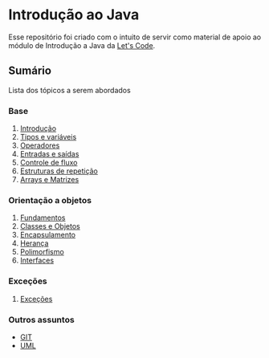 # Introdução ao Java

Esse repositório foi criado com o intuito de servir como material de apoio ao módulo de Introdução a Java
da [Let's Code](https://letscode.com.br/).

## Sumário

Lista dos tópicos a serem abordados

### Base

1. [Introdução](aulas/01%20-%20introducao.md)
2. [Tipos e variáveis](aulas/02%20-%20tipos%20e%20variaveis.md)
3. [Operadores](aulas/03%20-%20operadores.md)
4. [Entradas e saídas](aulas/04%20-%20io.md)
5. [Controle de fluxo](aulas/05%20-%20controle%20fluxo.md)
6. [Estruturas de repetição](aulas/06%20-%20estrutura%20repeticao.md)
7. [Arrays e Matrizes](aulas/07%20-%20arrays%20e%20matrizes.md)

### Orientação a objetos

1. [Fundamentos](aulas/08%20-%20fundamentos%20oo.md)
2. [Classes e Objetos](aulas/09%20-%20classes%20e%20objetos.md)
3. [Encapsulamento](aulas/10%20-%20encapsulamento.md)
4. [Herança](aulas/11-%20herança.md)
5. [Polimorfismo](aulas/12%20-%20polimorfismo.md)
6. [Interfaces](aulas/13%20-%20interfaces.md)

### Exceções

1. [Exceções](aulas/14%20-%20exceções.md)

### Outros assuntos

* [GIT](aulas/0X%20-%20Git.md)
* [UML](aulas/0X%20-%20uml.md)
